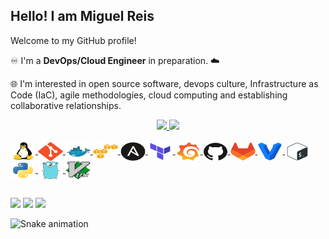 ## Hello! I am Miguel Reis

Welcome to my GitHub profile!

♾️ I'm a **DevOps/Cloud Engineer** in preparation. ☁️

🌐 I'm interested in open source software, devops culture, Infrastructure as Code (IaC), agile methodologies, cloud computing and establishing collaborative relationships.

<div align="center">
  <a href="https://github.com/mreisroot">
  <img height="180em" src="https://github-readme-stats-git-masterrstaa-rickstaa.vercel.app/api?username=mreisroot&show_icons=true&theme=gotham&include_all_commits=true&count_private=true"/>
  <img height="180em" src="https://github-readme-stats-git-masterrstaa-rickstaa.vercel.app/api/top-langs/?username=mreisroot&layout=compact&langs_count=7&theme=gotham"/>
</div>
  
<div style="display: inline_block"><br>
  <img align="center" alt="MReis-Linux" height="30" width="40" src="https://raw.githubusercontent.com/devicons/devicon/master/icons/linux/linux-original.svg">
  <img align="center" alt="MReis-Git" height="30" width="40" src="https://raw.githubusercontent.com/devicons/devicon/master/icons/git/git-original.svg">
  <img align="center" alt="MReis-Docker" height="30" width="40" src="https://raw.githubusercontent.com/devicons/devicon/master/icons/docker/docker-original.svg">
  <img align="center" alt="MReis-AWS" height="30" width="40" src="https://raw.githubusercontent.com/devicons/devicon/master/icons/amazonwebservices/amazonwebservices-original.svg">
  <img align="center" alt="MReis-Ansible" height="30" width="40" src="https://raw.githubusercontent.com/devicons/devicon/master/icons/ansible/ansible-original.svg">
  <img align="center" alt="MReis-Terraform" height="30" width="40" src="https://raw.githubusercontent.com/devicons/devicon/master/icons/terraform/terraform-original.svg">
  <img align="center" alt="MReis-Grafana" height="30" width="40" src="https://raw.githubusercontent.com/devicons/devicon/master/icons/grafana/grafana-original.svg">
  <img align="center" alt="MReis-GitHub" height="30" width="40" src="https://raw.githubusercontent.com/devicons/devicon/master/icons/github/github-original.svg">
  <img align="center" alt="MReis-GitLab" height="30" width="40" src="https://raw.githubusercontent.com/devicons/devicon/master/icons/gitlab/gitlab-original.svg">
  <img align="center" alt="MReis-Vagrant" height="30" width="40" src="https://raw.githubusercontent.com/devicons/devicon/master/icons/vagrant/vagrant-original.svg">
  <img align="center" alt="MReis-Bash" height="30" width="40" src="https://raw.githubusercontent.com/devicons/devicon/master/icons/bash/bash-original.svg">
  <img align="center" alt="MReis-Python" height="30" width="40" src="https://raw.githubusercontent.com/devicons/devicon/master/icons/python/python-original.svg">
  <img align="center" alt="MReis-Go" height="30" width="40" src="https://raw.githubusercontent.com/devicons/devicon/master/icons/go/go-original.svg">
  <img align="center" alt="MReis-Vim" height="30" width="40" src="https://raw.githubusercontent.com/devicons/devicon/master/icons/vim/vim-original.svg">

</div>

##

<div> 
  <a href = "mailto:miguel_reis08@protonmail.com"><img src="https://img.shields.io/badge/ProtonMail-8B89CC?style=for-the-badge&logo=protonmail&logoColor=white" target="_blank"></a>
  <a href="https://www.linkedin.com/in/miguelreistech" target="_blank"><img src="https://img.shields.io/badge/LinkedIn-0077B5?style=for-the-badge&logo=linkedin&logoColor=white"></a> 
  <a href="https://www.gitlab.com/mreisroot" target="_blank"><img src="https://img.shields.io/badge/GitLab-330F63?style=for-the-badge&logo=gitlab&logoColor=color"></a> 
  
  ![Snake animation](https://github.com/danielbped/danielbped/blob/output/github-contribution-grid-snake.svg)

</div>
